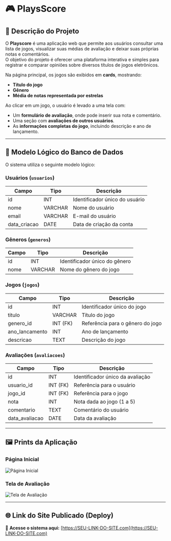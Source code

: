 # 🎮 PlaysScore

## 📖 Descrição do Projeto
O **Playscore** é uma aplicação web que permite aos usuários consultar uma lista de jogos, visualizar suas médias de avaliação e deixar suas próprias notas e comentários.  
O objetivo do projeto é oferecer uma plataforma interativa e simples para registrar e comparar opiniões sobre diversos títulos de jogos eletrônicos.

Na página principal, os jogos são exibidos em **cards**, mostrando:
- **Título do jogo**
- **Gênero**
- **Média de notas representada por estrelas**

Ao clicar em um jogo, o usuário é levado a uma tela com:
- Um **formulário de avaliação**, onde pode inserir sua nota e comentário.  
- Uma seção com **avaliações de outros usuários**.  
- As **informações completas do jogo**, incluindo descrição e ano de lançamento.

---

## 🧩 Modelo Lógico do Banco de Dados

O sistema utiliza o seguinte modelo lógico:

### Usuários (`usuarios`)
| Campo | Tipo | Descrição |
|--------|------|-----------|
| id | INT | Identificador único do usuário |
| nome | VARCHAR | Nome do usuário |
| email | VARCHAR | E-mail do usuário |
| data_criacao | DATE | Data de criação da conta |

### Gêneros (`generos`)
| Campo | Tipo | Descrição |
|--------|------|-----------|
| id | INT | Identificador único do gênero |
| nome | VARCHAR | Nome do gênero do jogo |

### Jogos (`jogos`)
| Campo | Tipo | Descrição |
|--------|------|-----------|
| id | INT | Identificador único do jogo |
| titulo | VARCHAR | Título do jogo |
| genero_id | INT (FK) | Referência para o gênero do jogo |
| ano_lancamento | INT | Ano de lançamento |
| descricao | TEXT | Descrição do jogo |

### Avaliações (`avaliacoes`)
| Campo | Tipo | Descrição |
|--------|------|-----------|
| id | INT | Identificador único da avaliação |
| usuario_id | INT (FK) | Referência para o usuário |
| jogo_id | INT (FK) | Referência para o jogo |
| nota | INT | Nota dada ao jogo (1 a 5) |
| comentario | TEXT | Comentário do usuário |
| data_avaliacao | DATE | Data da avaliação |

---

## 🖼️ Prints da Aplicação

### Página Inicial
![Página Inicial](./prints/pagina_inicial.png)

### Tela de Avaliação
![Tela de Avaliação](./prints/tela_avaliacao.png)

---

## 🌐 Link do Site Publicado (Deploy)

🔗 **Acesse o sistema aqui:** [https://SEU-LINK-DO-SITE.com](https://SEU-LINK-DO-SITE.com)

